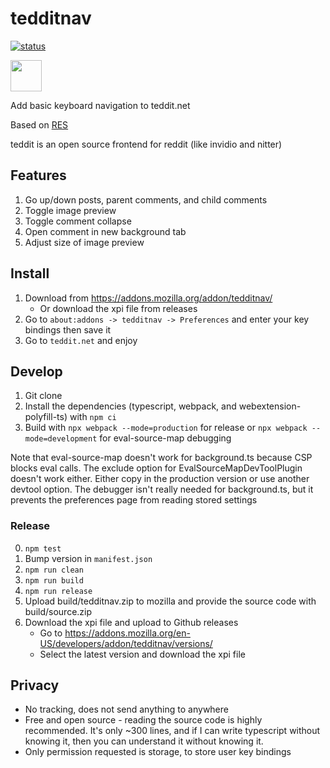 # tedditnav

[![status](https://img.shields.io/badge/status-active-green)](https://img.shields.io/badge/status-active-green)

<a href="https://addons.mozilla.org/addon/tedditnav/"><img src=https://blog.mozilla.org/addons/files/2020/04/get-the-addon-fx-apr-2020.svg height="50"></a>

Add basic keyboard navigation to teddit.net

Based on [RES](https://github.com/honestbleeps/Reddit-Enhancement-Suite)

teddit is an open source frontend for reddit (like invidio and nitter)

## Features
1. Go up/down posts, parent comments, and child comments
2. Toggle image preview
3. Toggle comment collapse
4. Open comment in new background tab
5. Adjust size of image preview

## Install

1. Download from https://addons.mozilla.org/addon/tedditnav/
    - Or download the xpi file from releases
2. Go to `about:addons -> tedditnav -> Preferences` and enter your key bindings then save it
3. Go to `teddit.net` and enjoy

## Develop
1. Git clone
2. Install the dependencies (typescript, webpack, and webextension-polyfill-ts) with `npm ci`
3. Build with `npx webpack --mode=production` for release or `npx webpack --mode=development` for eval-source-map debugging

Note that eval-source-map doesn't work for background.ts because CSP blocks eval calls. The exclude option for EvalSourceMapDevToolPlugin doesn't work either. Either copy in the production version or use another devtool option. The debugger isn't really needed for background.ts, but it prevents the preferences page from reading stored settings

### Release
0. `npm test`
1. Bump version in `manifest.json`
2. `npm run clean`
3. `npm run build`
4. `npm run release`
5. Upload build/tedditnav.zip to mozilla and provide the source code with build/source.zip
6. Download the xpi file and upload to Github releases
    - Go to https://addons.mozilla.org/en-US/developers/addon/tedditnav/versions/
    - Select the latest version and download the xpi file

## Privacy

- No tracking, does not send anything to anywhere
- Free and open source - reading the source code is highly recommended. It's only ~300 lines, and if I can write typescript without knowing it, then you can understand it without knowing it.
- Only permission requested is storage, to store user key bindings
